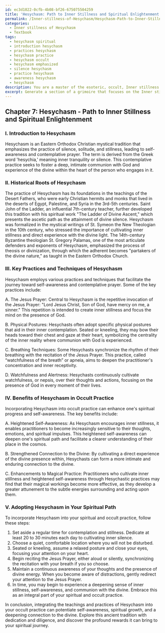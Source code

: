 ```yaml
---
id: ec3d1022-0cfb-4b08-bf26-675075504259
title: 'Hesychasm: Path to Inner Stillness and Spiritual Enlightenment'
permalink: /Inner-stillness-of-Hesychasm/Hesychasm-Path-to-Inner-Stillness-and-Spiritual-Enlightenment/
categories:
  - Inner stillness of Hesychasm
  - Textbook
tags:
  - hesychasm spiritual
  - introduction hesychasm
  - practices hesychasm
  - hesychasm practice
  - hesychasm occult
  - hesychasm emphasized
  - silence hesychasm
  - practice hesychasm
  - awareness hesychasm
  - hesychasm
description: You are a master of the esoteric, occult, Inner stillness of Hesychasm and education, you have written many textbooks on the subject in ways that provide students with rich and deep understanding of the subject. You are being asked to write textbook-like sections on a topic and you do it with full context, explainability, and reliability in accuracy to the true facts of the topic at hand, in a textbook style that a student would easily be able to learn from, in a rich, engaging, and contextual way. Always include relevant context (such as formulas and history), related concepts, and in a way that someone can gain deep insights from.
excerpt: Generate a section of a grimoire that focuses on the Inner stillness of Hesychasm, exploring its history, techniques, and benefits. Include instructions for students who wish to incorporate Hesychasm into their occult practice and attain a deeper state of contemplation and self-awareness.
---
```

## Chapter 7: Hesychasm - Path to Inner Stillness and Spiritual Enlightenment

### I. Introduction to Hesychasm

Hesychasm is an Eastern Orthodox Christian mystical tradition that emphasizes the practice of silence, solitude, and stillness, leading to self-awareness and contemplative prayer. The term is derived from the Greek word 'hesychia,' meaning inner tranquility or silence. This contemplative practice seeks to foster a deep, intimate communion with God and experience of the divine within the heart of the person who engages in it.

### II. Historical Roots of Hesychasm

The practice of Hesychasm has its foundations in the teachings of the Desert Fathers, who were early Christian hermits and monks that lived in the deserts of Egypt, Palestine, and Syria in the 3rd-5th centuries. Saint John of the Ladder, an influential 7th-century teacher, further developed this tradition with his spiritual work "The Ladder of Divine Ascent," which presents the ascetic path as the attainment of divine silence. Hesychasm was formalized in the mystical writings of St. Symeon the New Theologian in the 10th century, who stressed the importance of cultivating inner stillness and direct experience with the divine light. The 14th-century Byzantine theologian St. Gregory Palamas, one of the most articulate defenders and exponents of Hesychasm, emphasized the process of theosis or divinization, through which the adherent becomes "partakers of the divine nature," as taught in the Eastern Orthodox Church.

### III. Key Practices and Techniques of Hesychasm

Hesychasm employs various practices and techniques that facilitate the journey toward self-awareness and contemplative prayer. Some of the key practices include:

A. The Jesus Prayer: Central to Hesychasm is the repetitive invocation of the Jesus Prayer: "Lord Jesus Christ, Son of God, have mercy on me, a sinner." This repetition is intended to create inner stillness and focus the mind on the presence of God.

B. Physical Postures: Hesychasts often adopt specific physical postures that aid in their inner contemplation. Seated or kneeling, they may bow their heads toward their chest and gaze at their heart, symbolizing the centrality of the inner reality where communion with God is experienced.

C. Breathing Techniques: Some Hesychasts synchronize the rhythm of their breathing with the recitation of the Jesus Prayer. This practice, called “watchfulness of the breath” or apneia, aims to deepen the practitioner's concentration and inner receptivity.

D. Watchfulness and Alertness: Hesychasts continuously cultivate watchfulness, or nepsis, over their thoughts and actions, focusing on the presence of God in every moment of their lives.

### IV. Benefits of Hesychasm in Occult Practice

Incorporating Hesychasm into occult practice can enhance one's spiritual progress and self-awareness. The key benefits include:

A. Heightened Self-Awareness: As Hesychasm encourages inner stillness, it enables practitioners to become increasingly sensitive to their thoughts, emotions, and spiritual impulses. This heightened self-awareness can deepen one's spiritual path and facilitate a clearer understanding of their place in the cosmos.

B. Strengthened Connection to the Divine: By cultivating a direct experience of the divine presence within, Hesychasts can form a more intimate and enduring connection to the divine.

C. Enhancements to Magical Practice: Practitioners who cultivate inner stillness and heightened self-awareness through Hesychastic practices may find that their magical workings become more effective, as they develop a greater attunement to the subtle energies surrounding and acting upon them.

### V. Adopting Hesychasm in Your Spiritual Path

To incorporate Hesychasm into your spiritual and occult practice, follow these steps:

1. Set aside a regular time for contemplation and stillness. Dedicate at least 20 to 30 minutes each day to cultivating inner silence.
2. Choose a quiet, comfortable location where you will not be disturbed.
3. Seated or kneeling, assume a relaxed posture and close your eyes, focusing your attention on your heart.
4. Begin reciting the Jesus Prayer, either aloud or silently, synchronizing the recitation with your breath if you so choose.
5. Maintain a continuous awareness of your thoughts and the presence of divine energy. When you become aware of distractions, gently redirect your attention to the Jesus Prayer.
6. In time, you may begin to experience a deepening sense of inner stillness, self-awareness, and communion with the divine. Embrace this as an integral part of your spiritual and occult practice.

In conclusion, integrating the teachings and practices of Hesychasm into your occult practice can potentiate self-awareness, spiritual growth, and a deepening connection to the divine. Explore this ancient tradition with dedication and diligence, and discover the profound rewards it can bring to your spiritual journey.
